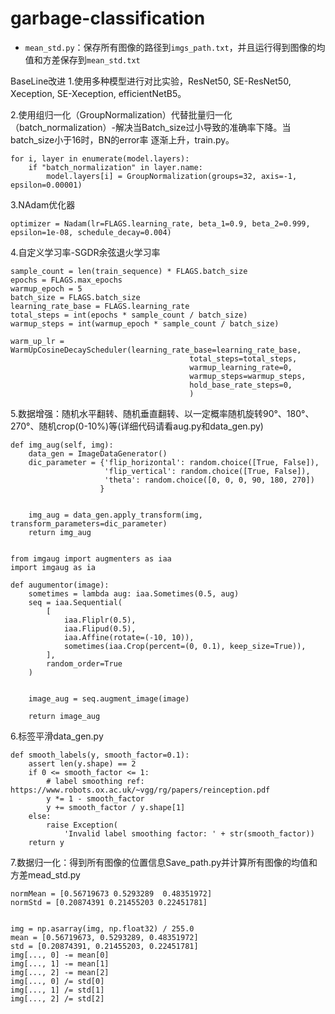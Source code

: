 # garbage-classification

- `mean_std.py`：保存所有图像的路径到`imgs_path.txt`，并且运行得到图像的均值和方差保存到`mean_std.txt`

BaseLine改进
1.使用多种模型进行对比实验，ResNet50, SE-ResNet50, Xeception, SE-Xeception, efficientNetB5。

2.使用组归一化（GroupNormalization）代替批量归一化（batch_normalization）-解决当Batch_size过小导致的准确率下降。当batch_size小于16时，BN的error率 逐渐上升，train.py。
```
for i, layer in enumerate(model.layers):
    if "batch_normalization" in layer.name:
        model.layers[i] = GroupNormalization(groups=32, axis=-1, epsilon=0.00001)
```
3.NAdam优化器
```
optimizer = Nadam(lr=FLAGS.learning_rate, beta_1=0.9, beta_2=0.999, epsilon=1e-08, schedule_decay=0.004)
```
4.自定义学习率-SGDR余弦退火学习率
```
sample_count = len(train_sequence) * FLAGS.batch_size
epochs = FLAGS.max_epochs
warmup_epoch = 5
batch_size = FLAGS.batch_size
learning_rate_base = FLAGS.learning_rate
total_steps = int(epochs * sample_count / batch_size)
warmup_steps = int(warmup_epoch * sample_count / batch_size)

warm_up_lr = WarmUpCosineDecayScheduler(learning_rate_base=learning_rate_base,
                                        total_steps=total_steps,
                                        warmup_learning_rate=0,
                                        warmup_steps=warmup_steps,
                                        hold_base_rate_steps=0,
                                        )
```
5.数据增强：随机水平翻转、随机垂直翻转、以一定概率随机旋转90°、180°、270°、随机crop(0-10%)等(详细代码请看aug.py和data_gen.py)
```
def img_aug(self, img):
    data_gen = ImageDataGenerator()
    dic_parameter = {'flip_horizontal': random.choice([True, False]),
                     'flip_vertical': random.choice([True, False]),
                     'theta': random.choice([0, 0, 0, 90, 180, 270])
                    }


    img_aug = data_gen.apply_transform(img, transform_parameters=dic_parameter)
    return img_aug


from imgaug import augmenters as iaa
import imgaug as ia

def augumentor(image):
    sometimes = lambda aug: iaa.Sometimes(0.5, aug)
    seq = iaa.Sequential(
        [
            iaa.Fliplr(0.5),
            iaa.Flipud(0.5),
            iaa.Affine(rotate=(-10, 10)),
            sometimes(iaa.Crop(percent=(0, 0.1), keep_size=True)),
        ],
        random_order=True
    )


    image_aug = seq.augment_image(image)

    return image_aug
```
6.标签平滑data_gen.py
```
def smooth_labels(y, smooth_factor=0.1):
    assert len(y.shape) == 2
    if 0 <= smooth_factor <= 1:
        # label smoothing ref: https://www.robots.ox.ac.uk/~vgg/rg/papers/reinception.pdf
        y *= 1 - smooth_factor
        y += smooth_factor / y.shape[1]
    else:
        raise Exception(
            'Invalid label smoothing factor: ' + str(smooth_factor))
    return y
```
7.数据归一化：得到所有图像的位置信息Save_path.py并计算所有图像的均值和方差mead_std.py
```
normMean = [0.56719673 0.5293289  0.48351972]
normStd = [0.20874391 0.21455203 0.22451781]


img = np.asarray(img, np.float32) / 255.0
mean = [0.56719673, 0.5293289, 0.48351972]
std = [0.20874391, 0.21455203, 0.22451781]
img[..., 0] -= mean[0]
img[..., 1] -= mean[1]
img[..., 2] -= mean[2]
img[..., 0] /= std[0]
img[..., 1] /= std[1]
img[..., 2] /= std[2]
```

